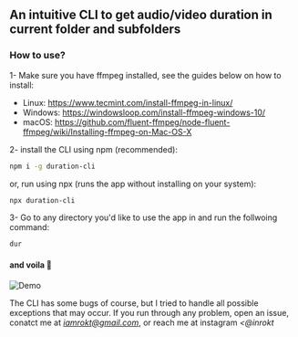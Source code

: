 ## An intuitive CLI to get audio/video duration in current folder and subfolders

### How to use?

1- Make sure you have ffmpeg installed, see the guides below on how to install:

- Linux: https://www.tecmint.com/install-ffmpeg-in-linux/
- Windows: https://windowsloop.com/install-ffmpeg-windows-10/
- macOS: https://github.com/fluent-ffmpeg/node-fluent-ffmpeg/wiki/Installing-ffmpeg-on-Mac-OS-X



2- install the CLI using npm (recommended):

```sh
npm i -g duration-cli
```

or, run using npx (runs the app without installing on your system):

```sh
npx duration-cli
```



3- Go to any directory you'd like to use the app in and run the follwoing command:

```sh
dur
```

#### and voila 🚀


![Demo](https://i.imgur.com/9rIwac8.gif)



The CLI has some bugs of course, but I tried to handle all possible exceptions that may occur. If you run through any problem, open an issue, conatct me at <i>iamrokt@gmail.com</i>, or reach me at instagram <i><@inrokt</i>